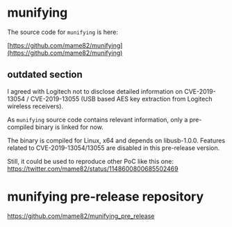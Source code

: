 # munifying

The source code for `munifying` is here:

[https://github.com/mame82/munifying](https://github.com/mame82/munifying)

## outdated section

I agreed with Logitech not to disclose detailed information on CVE-2019-13054 / CVE-2019-13055 (USB based AES key extraction from Logitech wireless receivers).

As `munifying` source code contains relevant information, only a pre-compiled binary is linked for now.

The binary is compiled for Linux, x64 and depends on libusb-1.0.0.
Features related to CVE-2019-13054/13055 are disabled in this pre-release version.

Still, it could be used to reproduce other PoC like this one: https://twitter.com/mame82/status/1148600800685502469

# munifying pre-release repository

https://github.com/mame82/munifying_pre_release
